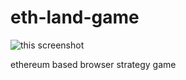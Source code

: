 # eth-land-game
![this screenshot](./frontend/img/git-img-test2.png)

ethereum based browser strategy game
